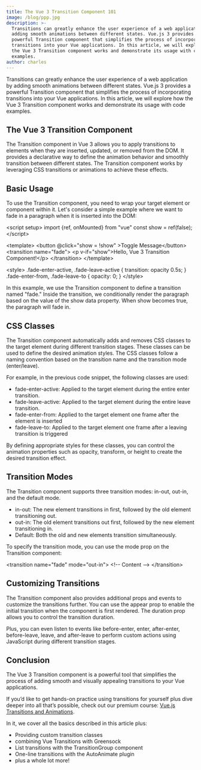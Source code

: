 ```yaml
---
title: The Vue 3 Transition Component 101
image: /blog/ppp.jpg
description: >-
  Transitions can greatly enhance the user experience of a web application by
  adding smooth animations between different states. Vue.js 3 provides a
  powerful Transition component that simplifies the process of incorporating
  transitions into your Vue applications. In this article, we will explore how
  the Vue 3 Transition component works and demonstrate its usage with code
  examples.
author: charles
---
```


Transitions can greatly enhance the user experience of a web application by adding smooth animations between different states. Vue.js 3 provides a powerful Transition component that simplifies the process of incorporating transitions into your Vue applications. In this article, we will explore how the Vue 3 Transition component works and demonstrate its usage with code examples.

## The Vue 3 Transition Component

The Transition component in Vue 3 allows you to apply transitions to elements when they are inserted, updated, or removed from the DOM. It provides a declarative way to define the animation behavior and smoothly transition between different states. The Transition component works by leveraging CSS transitions or animations to achieve these effects.

## Basic Usage

To use the Transition component, you need to wrap your target element or component within it. Let's consider a simple example where we want to fade in a paragraph when it is inserted into the DOM:

\<script setup>
import {ref, onMounted} from "vue"
const show = ref(false);
\</script>

\<template>
&#x9;\<button @click="show = !show" >Toggle Message\</button>
  \<transition name="fade">
    \<p v-if="show">Hello, Vue 3 Transition Component!\</p>
  \</transition>
\</template>

\<style>
.fade-enter-active,
.fade-leave-active {
  transition: opacity 0.5s;
}
.fade-enter-from,
.fade-leave-to {
  opacity: 0;
}
\</style>

In this example, we use the Transition component to define a transition named "fade." Inside the transition, we conditionally render the paragraph based on the value of the show data property. When show becomes true, the paragraph will fade in.

## CSS Classes

The Transition component automatically adds and removes CSS classes to the target element during different transition stages. These classes can be used to define the desired animation styles. The CSS classes follow a naming convention based on the transition name and the transition mode (enter/leave).

For example, in the previous code snippet, the following classes are used:

* fade-enter-active: Applied to the target element during the entire enter transition.
* fade-leave-active: Applied to the target element during the entire leave transition.
* fade-enter-from: Applied to the target element one frame after the element is inserted
* fade-leave-to: Applied to the target element one frame after a leaving transition is triggered

By defining appropriate styles for these classes, you can control the animation properties such as opacity, transform, or height to create the desired transition effect.

## Transition Modes

The Transition component supports three transition modes: in-out, out-in, and the default mode.

* in-out: The new element transitions in first, followed by the old element transitioning out.
* out-in: The old element transitions out first, followed by the new element transitioning in.
* Default: Both the old and new elements transition simultaneously.

To specify the transition mode, you can use the mode prop on the Transition component:

\<transition name="fade" mode="out-in">
  \<!-- Content -->
\</transition>

## Customizing Transitions

The Transition component also provides additional props and events to customize the transitions further. You can use the appear prop to enable the initial transition when the component is first rendered. The duration prop allows you to control the transition duration.

Plus, you can even listen to events like before-enter, enter, after-enter, before-leave, leave, and after-leave to perform custom actions using JavaScript during different transition stages.

## Conclusion

The Vue 3 Transition component is a powerful tool that simplifies the process of adding smooth and visually appealing transitions to your Vue applications.

If you’d like to get hands-on practice using transitions for yourself plus dive deeper into all that’s possible, check out our premium course:  [Vue.js Transitions and Animations](https://vueschool.io/courses/vue-js-transitions-and-animations).

In it, we cover all the basics described in this article plus:

* Providing custom transition classes
* combining Vue Transitions with Greensock
* List transitions with the TransitionGroup component
* One-line transitions with the AutoAnimate plugin
* plus a whole lot more!
